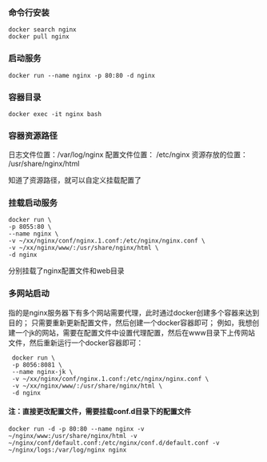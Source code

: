 ### 命令行安装

```
docker search nginx
docker pull nginx
```

### 启动服务

```
docker run --name nginx -p 80:80 -d nginx
```
### 容器目录

```
docker exec -it nginx bash
```
### 容器资源路径
日志文件位置：/var/log/nginx
配置文件位置： /etc/nginx
资源存放的位置： /usr/share/nginx/html

知道了资源路径，就可以自定义挂载配置了

### 挂载启动服务

```
docker run \
-p 8055:80 \
--name nginx \
-v ~/xx/nginx/conf/nginx.1.conf:/etc/nginx/nginx.conf \
-v ~/xx/nginx/www/:/usr/share/nginx/html \
-d nginx
```

分别挂载了nginx配置文件和web目录

### 多网站启动
指的是nginx服务器下有多个网站需要代理，此时通过docker创建多个容器来达到目的；
只需要重新更新配置文件，然后创建一个docker容器即可；
例如，我想创建一个jk的网站，需要在配置文件中设置代理配置，然后在www目录下上传网站文件，然后重新运行一个docker容器即可：

```
 docker run \
 -p 8056:8081 \
 --name nginx-jk \
 -v ~/xx/nginx/conf/nginx.1.conf:/etc/nginx/nginx.conf \
 -v ~/xx/nginx/www/:/usr/share/nginx/html \
 -d nginx
```

#### 注：直接更改配置文件，需要挂载conf.d目录下的配置文件

```
docker run -d -p 80:80 --name nginx -v ~/nginx/www:/usr/share/nginx/html -v ~/nginx/conf/default.conf:/etc/nginx/conf.d/default.conf -v ~/nginx/logs:/var/log/nginx nginx
```